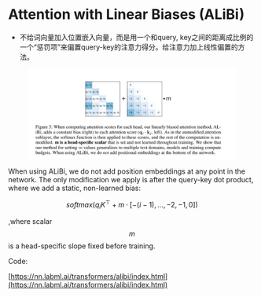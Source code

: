 # Attention with Linear Biases (ALiBi)

* 不给词向量加入位置嵌入向量，而是用一个和query, key之间的距离成比例的一个“惩罚项”来偏置query-key的注意力得分。给注意力加上线性偏置的方法。

<figure><img src="../../.gitbook/assets/image (1).png" alt=""><figcaption></figcaption></figure>

When using ALiBi, we do not add position embeddings at any point in the network. The only modification we apply is after the query-key dot product, where we add a static, non-learned bias:

$$softmax(q_{i}K^{\top} + m · [−(i − 1), ..., −2, −1, 0])$$

,where scalar $$m$$ is a head-specific slope fixed before training.

Code:

[https://nn.labml.ai/transformers/alibi/index.html](https://nn.labml.ai/transformers/alibi/index.html)
